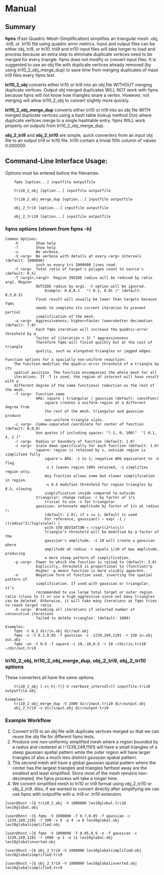 # Manual

## **Summary**

**fqms**
(Fast-Quadric-Mesh-Simplification) simplifies an triangular mesh .obj, 
.tri9, or .tri10 file using quadric error metrics. Input and output files can 
be either obj, tri9, or tri10. trii9 and tri10 input files will take longer to 
load and process because an extra step to eliminate duplicate vertices need to 
be merged for every triangle. fqms does not modify or convert input files. It 
is suggested to use an obj file with duplicate vertices already removed (by 
using tri10_2_obj_merge_dup) to save time from merging duplicates of input tri9 
files every fqms test.

**tri10_2_obj** 
converts either tri10 or tri9 into an obj file WITHOUT merging duplicate 
vertices. Output obj merged duplicates WILL NOT work with fqms because fqms 
will not know how triangles share a vertex. However, not merging will allow 
tri10_2_obj to convert slightly more quickly.

**tri10_2_obj_merge_dup**
converts either tri10 or tri9 into an obj file WITH 
merged duplicate vertices using a hash table lookup method O(n) where duplicate 
vertices merge to a single hashtable entry. fqms WILL work properly on outputs 
from tri10_2_obj_merge_dup.

**obj_2_tri9** and **obj_2_tri10**
are simple, quick converters from an input 
obj file to an output tri9 or tri10 file. tri10 contain a trivial 10th column 
of values 0.000000.

## **Command-Line Interface Usage:**
Options must be entered before the filenames.
```
    fqms [option...] inputfile outputfile

    tri10_2_obj [option...] inputfile outputfile

    tri10_2_obj_merge_dup [option...] inputfile outputfile

    obj_2_tri9 [option...] inputfile outputfile

    obj_2_tri10 [option...] inputfile outputfile
```

### **fqms options (shown from fqms -h)**
```
Common Options:
    -h        Show help
    -?        Show help
    -v        Be verbose.
    -V <arg>  Be verbose with details at every <arg> intervals (default: 1000000)
              such as every tri 1000000 lines read.
    -t <arg>  Total ratio of target's polygon count to source's (default: 0.5)
    -T <arg1>,<arg2>  Region INSIDE radius will be reduced by ratio arg1. Region
              OUTSIDE radius by arg2. -t option will be ignored.
                  Example: 0.8,0.1   "( 0.1, 0.01 )" (default: 0.5,0.5)
              Final result will usually be lower than targets because fqms
              needs to complete its current iteration to prevent partial 
              simplification of the mesh.
    -a <arg>  Aggressiveness; higher=faster lower=better decimation (default: 7.0)
              Each fqms iteration will increase the quadric-error threshold by a
              factor of (iteration + 3) ^ aggressiveness
              Therefore fqms will finish quickly but at the cost of triangle   
              quality, such as elongated triangles or jagged edges.

Function options for a spacially non-uniform reduction:
    The function modifies the quadric-error threshold of a triangle by its  
    spatial position. The function encompasses the whole mesh for all 
    iterations. If -T is used, the region of interest will have result with a 
    different degree of the same functional reduction as the rest of the mesh.
    -f <arg>  Function name
              ARG: square | triangular | gaussian (default: constFunc)
                  square creates a uniform region at a different degree from 
                  the rest of the mesh. triangular and gaussian produce 
                  non-uniform triangle sizes.
    -c <arg>  Comma-separated coordinate for center of function (default: 0,0,0)
              Use quotes if including spaces: "(-1, 0, 100)"  "[ 0.1, 4, 2 ]"
    -r <arg>  Radius or boundary of function (default: 1.0)
    -s <arg>  Scale down specifically for each function (default: 1.0)
              square: region is retained by s, outside region is simplified fully
                  square's ARG: -1 to 1; negative ARG equivalent to -n flag.
                  -s 1 leaves region 100% retained, -1 simplifies region only.
                  Any fraction allows some but slower simplification in region.
                  -s 0.5 modifies threshold for region triangles by 0.5, slowing 
                  simplification inside compared to outside.
              triangular: change radius -r by factor of 1/s
                  trivial to use -s for triangular
              gaussian: attenuate amplitude by factor of 1/s at radius r;
                  (default: 2.0); if s <= 1, default is used
                  For reference, gaussian() ~ exp( -1 / ((radius^2)/log(scale)) )
                  with STD_DEVIATION = r/sqrt(2*ln(s))
                  Triangle's threshold will be modified by a factor of the  
                  gaussian's amplitude. -s 10 will create a gaussian where 
                  amplitude at radius -r equals 1/10 of max amplitude, producing 
                  a more steep pattern of simplification.
    -p <arg>  Power to which the function is raised to (default: 3.0)
              Explicitly, threshold is proportional to (function)^p
              Higher -p means function is more visibly apparent.
    -n        Negative form of function used, inverting the spatial pattern of 
              simplification. If used with gaussian or triangular, it's 
              recommended to use large total target or outer region ratio (close to 1) or use a high aggressive since not many triangles can be deleted. Otherwise, it will take many iterations as fqms tries to reach target ratio.
    -b <arg>  Breaking all iterations if selected number of consecutive iterations
              failed to delete triangles. (default: 1000)

Examples:
    fqms -t 0.2 dir/in.obj dir/out.obj
    fqms -v -T 0.2,0.05 -f gaussian -c -1239,249,1191 -r 150 in.obj out.obj
    fqms -vn -t 0.9 -f square -c 10,-20,0.5 -r 10 ~/dir/in.tri10 ~/dir/out.tri9
```

### **tri10_2_obj, tri10_2_obj_merge_dup, obj_2_tri9, obj_2_tri10 options**
These converters all have the same options.
```
    tri10_2_obj [-v|-h|-?|[-V <verbose_interval>]] inputfile.tri10 outputfile.obj

Examples:
    tri10_2_obj_merge_dup -V 1000 dir/input.tri10 dir/output.obj
    obj_2_tri9 -v dir/input.obj dir/output.tri9
```

### **Example Workflow**
1. Convert tri10 to an obj file with duplicate vertices merged so that we can 
reuse the obj file for different fqms tests.
2. Produce one non-uniformly simplified mesh where a region bounded by 
a radius and centered at (-1239,249,1191) will have a small triangles of a steep 
gaussian spatial pattern while the outer region will have larger triangles of 
also a much less distinct gaussian spatial pattern.
3. The second mesh will have a global gaussian spatial pattern where the center 
has the largest triangles and triangles farthest away are the smallest and least 
simplified. Since most of the mesh remains non-decimated, the fqms process will 
take a longer time.
4. We convert simplified mesh to tri10 or tri9 format using obj_2_tri10 or 
obj_2_tri9. Also, if we wanted to convert directly after simplifying we can use fqms with outputfile with a .tri9 or .tri10 extension.

```
[user@host ~]$ tri10_2_obj -V 1000000 lev10global.tri10 lev10global.obj

[user@host ~]$ fqms -V 1000000 -T 0.7,0.05 -f gaussian -c -1239,249,1191 -r 300 -s 5 -p 4 -a 6 lev10global.obj lev10globalsimplified.obj

[user@host ~]$ fqms -V 1000000 -T 0.05,0.9 -n -f gaussian -c -1239,249,1191 -r 1000 -p 1 -a 11 lev10global.obj lev10globalinverted.obj

[user@host ~]$ obj_2_tri9 -V 1000000 lev10globalsimplified.obj lev10globalsimplified.tri9

[user@host ~]$ obj_2_tri9 -V 1000000 lev10globalinverted.obj lev10globalsimplified.tri9
```
